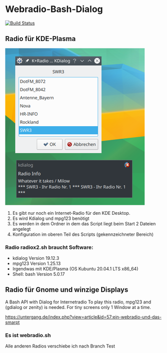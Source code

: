 # Webradio-Bash-Dialog 
[![Build Status](https://travis-ci.org/dewomser/Webradio-Bash-Dialog.svg?branch=master)](https://travis-ci.org/dewomser/Webradio-Bash-Dialog)

## Radio für KDE-Plasma
![alt text](https://github.com/dewomser/Webradio-Bash-Dialog/blob/master/bilder/radio.png "DasRadio sieht so aus")
1. Es gibt nur noch ein Internet-Radio für den KDE Desktop.
2. Es wird Kdialog und mpg123 benötigt 
3. Es werden in dem Ordner in dem das Script liegt beim Start 2 Dateien angelegt
4. Konfiguration im oberen Teil des Scripts (gekennzeichneter Bereich)

### Radio radiox2.sh braucht Software:
* kdialog Version 19.12.3 
* mpg123 Version 1.25.13  
* Irgendwas mit KDE/Plasma (OS Kubuntu 20.04.1 LTS x86_64)
* Shell: bash Version 5.0.17

## Radio für Gnome und winzige Displays
A Bash  API with Dialog  for Internetradio 
To play this radio, mpg123 and (gdialog or zenity) is needed.
For tiny screens only 1 Window at a time.

https://untergang.de/index.php?view=article&id=57:ein-webradio-und-das-smarpt
### Es ist webradio.sh


Alle anderen Radios verschiebe ich nach Branch Test
